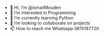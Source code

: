 - 👋 Hi, I’m @ismailMouden
- 👀 I’m interested in Programming
- 🌱 I’m currently learning Python
- 💞️ I’m looking to collaborate on projects
- 📫 How to reach me Whatsapp 0615187720

<!---
ismailMouden/ismailMouden is a ✨ special ✨ repository because its `README.md` (this file) appears on your GitHub profile.
You can click the Preview link to take a look at your changes.
--->
